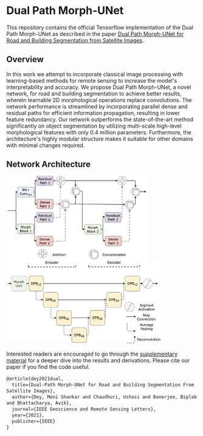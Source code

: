 # Dual Path Morph-UNet 

This repository contains the official Tensorflow implementation of the Dual Path Morph-UNet as described in the paper [Dual Path Morph-UNet for Road and Building Segmentation from Satellite Images](https://ieeexplore.ieee.org/abstract/document/9526886). 

## Overview
In this work we attempt to incorporate classical image processing with learning-based methods for remote sensing to increase the model's interpretability and accuracy. We propose Dual Path Morph-UNet, a novel network, for road and building segmentation to achieve better results, wherein learnable 2D morphological operations replace convolutions. The network performance is streamlined by incorporating parallel dense and residual paths for efficient information propagation, resulting in lower feature redundancy. Our network outperforms the state-of-the-art method significantly on object segmentation by utilizing multi-scale high-level morphological features with only 0.4 million parameters. Furthermore, the architecture's highly modular structure makes it suitable for other domains with minimal changes required. 

## Network Architecture

<p align="left">
  <img src="./resources/Dual_Path_Block_fig.png" width="370" />
  <img src="./resources/DPM_UNet_fig.png" width="406" /> 
</p>

Interested readers are encouraged to go through the [supplementary material](./resources/Supplementary_Material.pdf) for a deeper dive into the results and derivations.
Please cite our paper if you find the code useful. 

```
@article{dey2021dual,
  title={Dual-Path Morph-UNet for Road and Building Segmentation From Satellite Images},
  author={Dey, Moni Shankar and Chaudhuri, Ushasi and Banerjee, Biplab and Bhattacharya, Avik},
  journal={IEEE Geoscience and Remote Sensing Letters},
  year={2021},
  publisher={IEEE}
}

```
